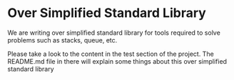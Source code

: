# Over Simplified Standard Library

We are writing over simplified standard library for tools required to solve problems such as stacks, queue, etc.

Please take a look to the content in the test section of the project.
The README.md file in there will explain some things about this over simplified standard library